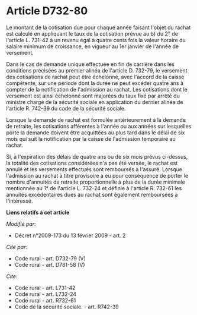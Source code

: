 # Article D732-80

Le montant de la cotisation due pour chaque année faisant l'objet du rachat est calculé en appliquant le taux de la
cotisation prévue au b) du 2° de l'article L. 731-42 à un revenu égal à quatre cents fois la valeur horaire du salaire
minimum de croissance, en vigueur au 1er janvier de l'année de versement. 

Dans le cas de demande unique effectuée en fin de carrière dans les conditions précisées au premier alinéa de l'article D.
732-79, le versement des cotisations de rachat peut être échelonné, avec l'accord de la caisse compétente, sur une période
dont la durée ne peut excéder quatre ans à compter de la notification de l'admission au rachat. Les cotisations dont le
versement est ainsi échelonné sont majorées du taux fixé par arrêté du ministre chargé de la sécurité sociale en application
du dernier alinéa de l'article R. 742-39 du code de la sécurité sociale. 

Lorsque la demande de rachat est formulée antérieurement à la demande de retraite, les cotisations afférentes à l'année ou
aux années sur lesquelles porte la demande doivent être acquittées au plus tard dans le délai de six mois qui suit la
notification par la caisse de l'admission temporaire au rachat. 

Si, à l'expiration des délais de quatre ans ou de six mois prévus ci-dessus, la totalité des cotisations considérées n'a pas
été versée, le rachat est annulé et les versements effectués sont remboursés à l'assuré. Lorsque l'admission au rachat à
titre provisoire a eu pour conséquence de porter le nombre d'annuités de retraite proportionnelle à plus de la durée minimale
mentionnée au 1° de l'article L. 732-24 et définie à l'article R. 732-61 les annuités excédentaires dues au rachat sont
également remboursées à l'intéressé.

**Liens relatifs à cet article**

_Modifié par_:

  - Décret n°2009-173 du 13 février 2009 - art. 2

_Cité par_:

  - Code rural - art. D732-79 (V)
  - Code rural - art. D781-58 (V)

_Cite_:

  - Code rural - art. L731-42
  - Code rural - art. L732-24
  - Code rural - art. R732-61
  - Code de la sécurité sociale. - art. R742-39
